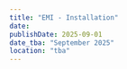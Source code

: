 ```yaml
---
title: "EMI - Installation"
date: 
publishDate: 2025-09-01
date_tba: "September 2025"
location: "tba"
---
```

